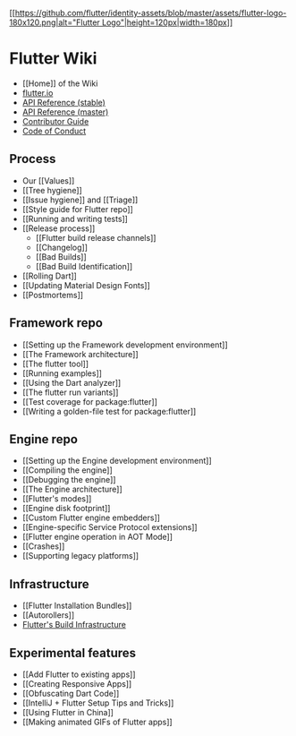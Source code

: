 [[[https://github.com/flutter/identity-assets/blob/master/assets/flutter-logo-180x120.png|alt="Flutter Logo"|height=120px|width=180px]]](https://flutter.io)

Flutter Wiki
============

- [[Home]] of the Wiki
- [flutter.io](https://flutter.io/)
- [API Reference (stable)](https://docs.flutter.io)
- [API Reference (master)](https://master-docs.flutter.io)
- [Contributor Guide](https://github.com/flutter/flutter/blob/master/CONTRIBUTING.md)
- [Code of Conduct](https://github.com/flutter/flutter/blob/master/CODE_OF_CONDUCT.md)

## Process
- Our [[Values]]
- [[Tree hygiene]]
- [[Issue hygiene]] and [[Triage]]
- [[Style guide for Flutter repo]]
- [[Running and writing tests]]
- [[Release process]]
  - [[Flutter build release channels]]
  - [[Changelog]]
  - [[Bad Builds]]
  - [[Bad Build Identification]]
- [[Rolling Dart]]
- [[Updating Material Design Fonts]]
- [[Postmortems]]

## Framework repo
- [[Setting up the Framework development environment]]
- [[The Framework architecture]]
- [[The flutter tool]]
- [[Running examples]]
- [[Using the Dart analyzer]]
- [[The flutter run variants]]
- [[Test coverage for package:flutter]]
- [[Writing a golden-file test for package:flutter]]

## Engine repo
- [[Setting up the Engine development environment]]
- [[Compiling the engine]]
- [[Debugging the engine]]
- [[The Engine architecture]]
- [[Flutter's modes]]
- [[Engine disk footprint]]
- [[Custom Flutter engine embedders]]
- [[Engine-specific Service Protocol extensions]]
- [[Flutter engine operation in AOT Mode]]
- [[Crashes]]
- [[Supporting legacy platforms]]

## Infrastructure
- [[Flutter Installation Bundles]]
- [[Autorollers]]
- [Flutter's Build Infrastructure](https://github.com/flutter/flutter/blob/master/dev/bots/README.md)

## Experimental features
- [[Add Flutter to existing apps]]
- [[Creating Responsive Apps]]
- [[Obfuscating Dart Code]]
- [[IntelliJ + Flutter Setup Tips and Tricks]]
- [[Using Flutter in China]]
- [[Making animated GIFs of Flutter apps]]
